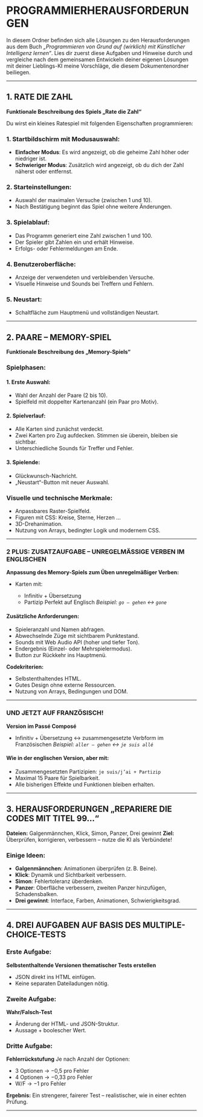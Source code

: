 # PROGRAMMIERHERAUSFORDERUNGEN

In diesem Ordner befinden sich alle Lösungen zu den Herausforderungen aus dem Buch *„Programmieren von Grund auf (wirklich) mit Künstlicher Intelligenz lernen“*.
Lies dir zuerst diese Aufgaben und Hinweise durch und vergleiche nach dem gemeinsamen Entwickeln deiner eigenen Lösungen mit deiner Lieblings-KI meine Vorschläge, die diesem Dokumentenordner beiliegen.

---

## 1. RATE DIE ZAHL

**Funktionale Beschreibung des Spiels „Rate die Zahl“**

Du wirst ein kleines Ratespiel mit folgenden Eigenschaften programmieren:

### 1. Startbildschirm mit Modusauswahl:

* **Einfacher Modus**: Es wird angezeigt, ob die geheime Zahl höher oder niedriger ist.
* **Schwieriger Modus**: Zusätzlich wird angezeigt, ob du dich der Zahl näherst oder entfernst.

### 2. Starteinstellungen:

* Auswahl der maximalen Versuche (zwischen 1 und 10).
* Nach Bestätigung beginnt das Spiel ohne weitere Änderungen.

### 3. Spielablauf:

* Das Programm generiert eine Zahl zwischen 1 und 100.
* Der Spieler gibt Zahlen ein und erhält Hinweise.
* Erfolgs- oder Fehlermeldungen am Ende.

### 4. Benutzeroberfläche:

* Anzeige der verwendeten und verbleibenden Versuche.
* Visuelle Hinweise und Sounds bei Treffern und Fehlern.

### 5. Neustart:

* Schaltfläche zum Hauptmenü und vollständigen Neustart.

---

## 2. PAARE – MEMORY-SPIEL

**Funktionale Beschreibung des „Memory-Spiels“**

### Spielphasen:

#### 1. Erste Auswahl:

* Wahl der Anzahl der Paare (2 bis 10).
* Spielfeld mit doppelter Kartenanzahl (ein Paar pro Motiv).

#### 2. Spielverlauf:

* Alle Karten sind zunächst verdeckt.
* Zwei Karten pro Zug aufdecken. Stimmen sie überein, bleiben sie sichtbar.
* Unterschiedliche Sounds für Treffer und Fehler.

#### 3. Spielende:

* Glückwunsch-Nachricht.
* „Neustart“-Button mit neuer Auswahl.

### Visuelle und technische Merkmale:

* Anpassbares Raster-Spielfeld.
* Figuren mit CSS: Kreise, Sterne, Herzen …
* 3D-Drehanimation.
* Nutzung von Arrays, bedingter Logik und modernem CSS.

---

### 2 PLUS: ZUSATZAUFGABE – UNREGELMÄSSIGE VERBEN IM ENGLISCHEN

**Anpassung des Memory-Spiels zum Üben unregelmäßiger Verben:**

* Karten mit:

  * Infinitiv + Übersetzung
  * Partizip Perfekt auf Englisch
    *Beispiel: `go – gehen` ↔ `gone`*

#### Zusätzliche Anforderungen:

* Spieleranzahl und Namen abfragen.
* Abwechselnde Züge mit sichtbarem Punktestand.
* Sounds mit Web Audio API (hoher und tiefer Ton).
* Endergebnis (Einzel- oder Mehrspielermodus).
* Button zur Rückkehr ins Hauptmenü.

**Codekriterien:**

* Selbstenthaltendes HTML.
* Gutes Design ohne externe Ressourcen.
* Nutzung von Arrays, Bedingungen und DOM.

---

### UND JETZT AUF FRANZÖSISCH!

**Version im Passé Composé**

* Infinitiv + Übersetzung ↔ zusammengesetzte Verbform im Französischen
  *Beispiel: `aller – gehen` ↔ `je suis allé`*

#### Wie in der englischen Version, aber mit:

* Zusammengesetzten Partizipien: `je suis/j’ai + Partizip`
* Maximal 15 Paare für Spielbarkeit.
* Alle bisherigen Effekte und Funktionen bleiben erhalten.

---

## 3. HERAUSFORDERUNGEN „REPARIERE DIE CODES MIT TITEL 99…“

**Dateien:** Galgenmännchen, Klick, Simon, Panzer, Drei gewinnt
**Ziel:** Überprüfen, korrigieren, verbessern – nutze die KI als Verbündete!

### Einige Ideen:

* **Galgenmännchen**: Animationen überprüfen (z. B. Beine).
* **Klick**: Dynamik und Sichtbarkeit verbessern.
* **Simon**: Fehlertoleranz überdenken.
* **Panzer**: Oberfläche verbessern, zweiten Panzer hinzufügen, Schadensbalken.
* **Drei gewinnt**: Interface, Farben, Animationen, Schwierigkeitsgrad.

---

## 4. DREI AUFGABEN AUF BASIS DES MULTIPLE-CHOICE-TESTS

### Erste Aufgabe:

**Selbstenthaltende Versionen thematischer Tests erstellen**

* JSON direkt ins HTML einfügen.
* Keine separaten Dateiladungen nötig.

### Zweite Aufgabe:

**Wahr/Falsch-Test**

* Änderung der HTML- und JSON-Struktur.
* Aussage + boolescher Wert.

### Dritte Aufgabe:

**Fehlerrückstufung**
Je nach Anzahl der Optionen:

* 3 Optionen → −0,5 pro Fehler
* 4 Optionen → −0,33 pro Fehler
* W/F → −1 pro Fehler

**Ergebnis:**
Ein strengerer, fairerer Test – realistischer, wie in einer echten Prüfung.

---
